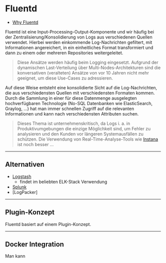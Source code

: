 # Fluentd

* [Why Fluentd](https://www.fluentd.org/why)

Fluentd ist eine Input-Processing-Output-Komponente und wir häufig bei der Zentralisierung/Konsolidierung von Logs aus verschiedenen Quellen verwendet. Hierbei werden einkommende Log-Nachrichten gefiltert, mit Informationen angereichert, in ein einheitliches Format transformiert und dann zu einem oder mehreren Repositories weitergeleitet.

> Diese Ansätze werden häufig beim Logging eingesetzt. Aufgrund der dynamischen Last-Verteilung über Multi-Nodes-Architekturen sind die konversativen (veralteten) Ansätze von vor 10 Jahren nicht mehr geeignet, um diese Use-Cases zu adressieren.

Auf diese Weise entsteht eine konsolidierte Sicht auf die Log-Nachrichten, die aus verschiedensten Quellen mit verschiedensten Formaten kommen. Durch die Sammlung in einer für diese Datenmenge ausgelegten hochverfügbaren Technologie (No-SQL Datenbanken wie ElasticSearch, Graylog, ...) hat man immer schnellen Zugriff auf die relevanten Informationen und kann nach verschiedensten Attributen suchen.

> Dieses Thema ist unternehmenskritisch, da Logs i. a. in Produktivumgebungen die einzige Möglichkeit sind, um Fehler zu analysieren und den Kunden vor längeren Systemausfällen zu schützen. Die Verwendung von Real-Time-Analyse-Tools wie [Instana](instana.md) ist noch besser ...

---

## Alternativen

* [Logstash](https://medium.com/tensult/the-log-battle-logstash-and-fluentd-c65f2f7c24b4)
  * findet im beliebten ELK-Stack Verwendung
* [Splunk](https://www.splunk.com/)
* [LogPacker]

---

## Plugin-Konzept

Fluentd basiert auf einem Plugin-Konzept.

---

## Docker Integration

Man kann 